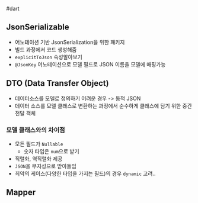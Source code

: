#dart 

## JsonSerializable
- 어노테이션 기반 JsonSerialization을 위한 패키지
- 빌드 과정에서 코드 생성해줌
- `explicitToJson` 속성알아보기
- `@JsonKey` 어노테이션으로 모델 필드로 JSON 이름을 모델에 매핑가능

## DTO (Data Transfer Object)
- 데이터소스를 모델로 정의하기 어려운 경우 -> 동적 JSON
- 데이터 소스를 모델 클래스로 변환하는 과정에서 순수하게 클래스에 담기 위한 중간 전달 객체

### 모델 클래스와의 차이점
- 모든 필드가 `Nullable`
	- 숫자 타입은 `num`으로 받기
- 직렬화, 역직렬화 제공
- `JSON`을 무지성으로 받아들임
- 최악의 케이스(다양한 타입을 가지는 필드)의 경우 `dynamic` 고려..


## Mapper